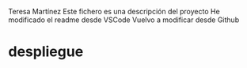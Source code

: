 Teresa Martínez
Este fichero es una descripción del proyecto
He modificado el readme desde VSCode
Vuelvo a modificar desde Github

# despliegue
